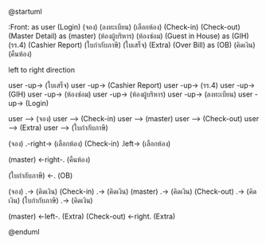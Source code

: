 @startuml

:Front: as user
(Login)
(จอง)
(ลงทะเบียน)
(เลือกห้อง)
(Check-in)
(Check-out)
(Master Detail) as (master)
(ห้องผู้บริหาร)
(ห้องซ่อม)
(Guest in House) as (GIH)
(รร.4)
(Cashier Report)
(ใบกำกับภาษี)
(ใบเสร็จ)
(Extra)
(Over Bill) as (OB)
(คิดเงิน)
(คืนห้อง)

left to right direction

user -up-> (ใบเสร็จ)
user -up-> (Cashier Report)
user -up-> (รร.4)
user -up-> (GIH)
user -up-> (ห้องซ่อม)
user -up-> (ห้องผู้บริหาร)
user -up-> (ลงทะเบียน)
user -up-> (Login)

user --> (จอง)
user --> (Check-in)
user --> (master)
user --> (Check-out)
user --> (Extra)
user --> (ใบกำกับภาษี)

(จอง) .-right-> (เลือกห้อง)
(Check-in) .left-> (เลือกห้อง)

(master) <-right-. (คืนห้อง)

(ใบกำกับภาษี) <-. (OB)

(จอง) .-> (คิดเงิน)
(Check-in) .-> (คิดเงิน)
(master) .-> (คิดเงิน)
(Check-out) .-> (คิดเงิน)
(ใบกำกับภาษี) .-> (คิดเงิน)

(master) <-left-. (Extra)
(Check-out) <-right. (Extra)

@enduml